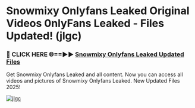# Snowmixy Onlyfans Leaked Original Videos 0nlyFans Leaked - Files Updated! (jlgc)

<h3>🔴 CLICK HERE 🌐==►► <a href="https://tinyurl.com/x26r9saj" rel="nofollow">Snowmixy Onlyfans Leaked Updated Files</a></h3>

Get Snowmixy Onlyfans Leaked and all content. Now you can access all videos and pictures of Snowmixy Onlyfans Leaked. New Updated Files 2025!

[![jlgc](https://i.imgur.com/LkgZPqh.gif)](https://tinyurl.com/x26r9saj)
